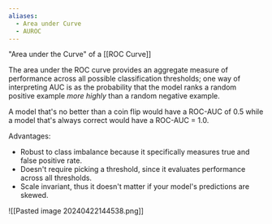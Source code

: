 ```yaml
---
aliases:
  - Area under Curve
  - AUROC
---
```

"Area under the Curve" of a [[ROC Curve]]

The area under the ROC curve provides an aggregate measure of performance across all possible classification thresholds; one way of interpreting AUC is as the probability that the model ranks a random positive example *more highly* than a random negative example.

A model that's no better than a coin flip would have a ROC-AUC of 0.5 while a model that's always correct would have a ROC-AUC = 1.0.

Advantages:
- Robust to class imbalance because it specifically measures true and false positive rate.
- Doesn't require picking a threshold, since it evaluates performance across all thresholds.
- Scale invariant, thus it doesn't matter if your model's predictions are skewed.

![[Pasted image 20240422144538.png]]